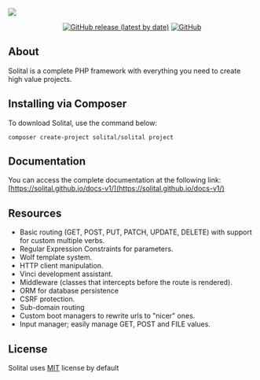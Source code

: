 <img src="https://res.cloudinary.com/bdlsltfmk/image/upload/v1615812227/Solital_logo_2/solital-logo-md_ozhuv4.png" align="center">

<p align="center">
  <a href="https://github.com/solital/core/releases"><img alt="GitHub release (latest by date)" src="https://img.shields.io/github/v/release/solital/core?style=flat-square"></a>
  <a href="https://github.com/solital/core/blob/master/LICENSE"><img alt="GitHub" src="https://img.shields.io/github/license/solital/core?style=flat-square"></a>
</p>

## About

Solital is a complete PHP framework with everything you need to create high value projects.

## Installing via Composer

To download Solital, use the command below:

```
composer create-project solital/solital project
```

## Documentation

You can access the complete documentation at the following link: [https://solital.github.io/docs-v1/](https://solital.github.io/docs-v1/)

## Resources

- Basic routing (GET, POST, PUT, PATCH, UPDATE, DELETE) with support for custom multiple verbs.
- Regular Expression Constraints for parameters.
- Wolf template system.
- HTTP client manipulation.
- Vinci development assistant.
- Middleware (classes that intercepts before the route is rendered).
- ORM for database persistence
- CSRF protection.
- Sub-domain routing
- Custom boot managers to rewrite urls to "nicer" ones.
- Input manager; easily manage GET, POST and FILE values.

## License

Solital uses [MIT](https://github.com/solital/solital/blob/master/LICENSE) license by default
